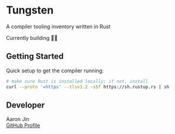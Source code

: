# Tungsten

A compiler tooling inventory written in Rust

Currently building 👷‍♂️

## Getting Started

Quick setup to get the compiler running:

```bash
# make sure Rust is installed locally; if not, install
curl --proto '=https' --tlsv1.2 -sSf https://sh.rustup.rs | sh
```

## Developer

Aaron Jin  
[GitHub Profile](https://github.com/aaronkjin)